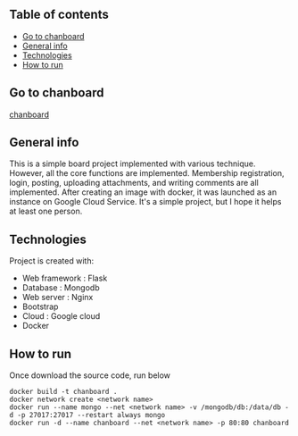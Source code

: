 

## Table of contents
* [Go to chanboard](#go-to-chanboard)
* [General info](#general-info)
* [Technologies](#technologies)
* [How to run](#how-to-run)


## Go to chanboard
[chanboard](http://34.125.24.66)

## General info
This is a simple board project implemented with various technique.
However, all the core functions are implemented.
Membership registration, login, posting, uploading attachments, and writing comments are all implemented.
After creating an image with docker, it was launched as an instance on Google Cloud Service.
It's a simple project, but I hope it helps at least one person.


## Technologies
Project is created with:
* Web framework : Flask
* Database : Mongodb
* Web server : Nginx
* Bootstrap
* Cloud : Google cloud
* Docker


## How to run
Once download the source code, run below
```
docker build -t chanboard .
docker network create <network name>
docker run --name mongo --net <network name> -v /mongodb/db:/data/db -d -p 27017:27017 --restart always mongo
docker run -d --name chanboard --net <network name> -p 80:80 chanboard
```

